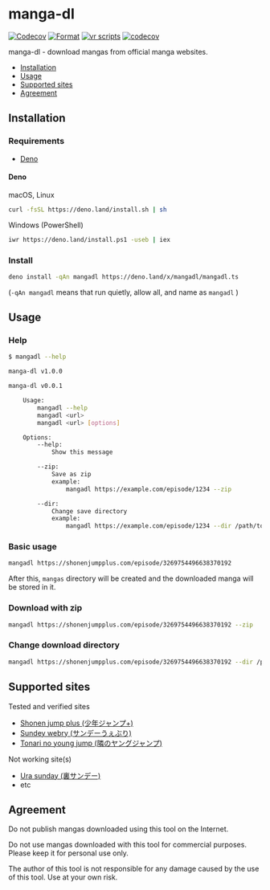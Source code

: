 # manga-dl

[![Codecov](https://github.com/p1atdev/manga-dl/actions/workflows/codecov.yaml/badge.svg)](https://github.com/p1atdev/manga-dl/actions/workflows/codecov.yaml)
[![Format](https://github.com/p1atdev/manga-dl/actions/workflows/format.yaml/badge.svg)](https://github.com/p1atdev/manga-dl/actions/workflows/format.yaml)
[![vr scripts](https://badges.velociraptor.run/flat.svg)](https://velociraptor.run)
[![codecov](https://codecov.io/gh/p1atdev/manga-dl/branch/main/graph/badge.svg?token=CNmbSQHTqS)](https://codecov.io/gh/p1atdev/manga-dl)

manga-dl - download mangas from official manga websites.

- [Installation](#installation)
- [Usage](#usage)
- [Supported sites](#supported-sites)
- [Agreement](#agreement)

<h2 id="installation">Installation</h2>

<!-- ### macOS -->



<!-- ### Other OS -->

<!-- Download binary from [here]() or [build from source](#build). -->

<!-- <h2 id="build">Build form source</h2> -->

### Requirements

- [Deno](https://deno.land)

#### Deno

macOS, Linux

```bash
curl -fsSL https://deno.land/install.sh | sh
```

Windows (PowerShell)

```bash
iwr https://deno.land/install.ps1 -useb | iex
```

### Install

```bash
deno install -qAn mangadl https://deno.land/x/mangadl/mangadl.ts
```

(`-qAn mangadl` means that run quietly, allow all, and name as `mangadl` )

<h2 id="usage">Usage</h2>

### Help

```bash
$ mangadl --help

manga-dl v1.0.0

manga-dl v0.0.1

    Usage:
        mangadl --help
        mangadl <url>
        mangadl <url> [options]

    Options:
        --help:
            Show this message

        --zip:
            Save as zip
            example:
                mangadl https://example.com/episode/1234 --zip

        --dir:
            Change save directory
            example:
                mangadl https://example.com/episode/1234 --dir /path/to/save/mangas
```

### Basic usage

```bash
mangadl https://shonenjumpplus.com/episode/3269754496638370192
```

After this, `mangas` directory will be created and the downloaded manga will be
stored in it.

### Download with zip

```bash
mangadl https://shonenjumpplus.com/episode/3269754496638370192 --zip
```

### Change download directory

```bash
mangadl https://shonenjumpplus.com/episode/3269754496638370192 --dir /path/to/download
```

<h2 id="supported-sites">Supported sites</h2>

Tested and verified sites

- [Shonen jump plus (少年ジャンプ+)](https://shonenjumpplus.com/)
- [Sundey webry (サンデーうぇぶり)](https://www.sunday-webry.com/)
- [Tonari no young jump (隣のヤングジャンプ)](https://tonarinoyj.jp/)

Not working site(s)

- [Ura sunday (裏サンデー)](https://urasunday.com)
- etc

<h2 id="agreement">Agreement</h2>

Do not publish mangas downloaded using this tool on the Internet.

Do not use mangas downloaded with this tool for commercial purposes. Please keep
it for personal use only.

The author of this tool is not responsible for any damage caused by the use of
this tool. Use at your own risk.
